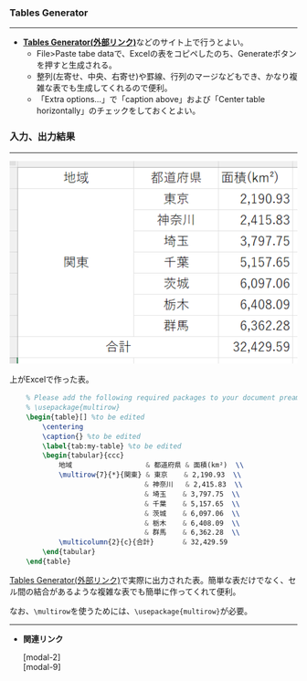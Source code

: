 <!--22-->
<!--Excel等で作った表をTeXに挿入-->

### Tables Generator

---

- [**Tables Generator(外部リンク)**](https://www.tablesgenerator.com/latex_tables)などのサイト上で行うとよい。
    - File>Paste tabe dataで、Excelの表をコピペしたのち、Generateボタンを押すと生成される。
    - 整列(左寄せ、中央、右寄せ)や罫線、行列のマージなどもでき、かなり複雑な表でも生成してくれるので便利。
    - 「Extra options…」で「caption above」および「Center table horizontally」のチェックをしておくとよい。

### 入力、出力結果

---

![1](/TeX/CheatSheet/insert-excel-tables/1.png "max-width=500px")

上がExcelで作った表。

```latex
    % Please add the following required packages to your document preamble:
    % \usepackage{multirow}
    \begin{table}[] %to be edited
        \centering
        \caption{} %to be edited
        \label{tab:my-table} %to be edited
        \begin{tabular}{ccc}
            地域                  & 都道府県 & 面積(km²)  \\
            \multirow{7}{*}{関東} & 東京    & 2,190.93  \\
                                 & 神奈川   & 2,415.83  \\
                                 & 埼玉    & 3,797.75  \\
                                 & 千葉    & 5,157.65  \\
                                 & 茨城    & 6,097.06  \\
                                 & 栃木    & 6,408.09  \\
                                 & 群馬    & 6,362.28  \\
            \multicolumn{2}{c}{合計}       & 32,429.59
        \end{tabular}
    \end{table}
```

[Tables Generator(外部リンク)](https://www.tablesgenerator.com/latex_tables)で実際に出力された表。簡単な表だけでなく、セル間の結合があるような複雑な表でも簡単に作ってくれて便利。

なお、`\multirow`を使うためには、`\usepackage{multirow}`が必要。

---

- **関連リンク**
    
    <div class="related-link-wrapper">
        [modal-2]<!--表挿入(tabular環境)--><br>    
        [modal-9]<!--好きな位置に図表を配置(floatパッケージ)-->
    </div>